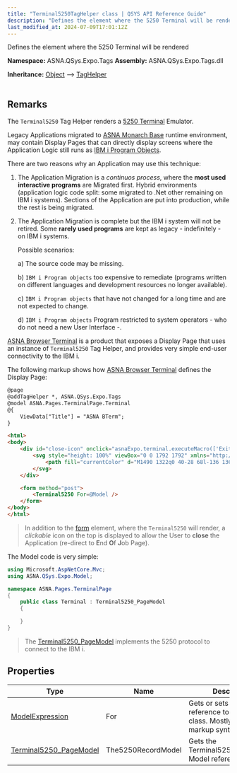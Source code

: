 ```yaml
---
title: "Terminal5250TagHelper class | QSYS API Reference Guide"
description: "Defines the element where the 5250 Terminal will be rendered "
last_modified_at: 2024-07-09T17:01:12Z
---
```


Defines the element where the 5250 Terminal will be rendered

**Namespace:** ASNA.QSys.Expo.Tags
**Assembly:** ASNA.QSys.Expo.Tags.dll

**Inheritance:** [Object](https://docs.microsoft.com/en-us/dotnet/api/system.object) --> [TagHelper](https://learn.microsoft.com/en-us/dotnet/api/microsoft.aspnetcore.razor.taghelpers.taghelper?view=aspnetcore-8.0)
<br>
<br>

## Remarks

The `Terminal5250` Tag Helper renders a [5250 Terminal](https://en.wikipedia.org/wiki/IBM_5250) Emulator.

Legacy Applications migrated to [ASNA Monarch Base](/concepts/concepts-overview.html) runtime environment, may contain Display Pages that can directly display screens where the Application Logic still runs as [IBM i Program Objects](https://www.ibm.com/docs/en/i/7.1?topic=concepts-i-objects#).

There are two reasons why an Application may use this technique:

1. The Application Migration is a *continuos process*, where the **most used interactive programs** are Migrated first. Hybrid environments (application logic code split: some migrated to .Net other remaining on IBM i systems). Sections of the Application are put into production, while the rest is being migrated.
2. The Application Migration is complete but the IBM i system will not be retired. Some **rarely used programs** are kept as legacy - indefinitely - on IBM i systems.

   Possible scenarios:

      a) The source code may be missing.

      b) `IBM i Program objects` too expensive to remediate (programs written on different languages and development resources no longer available).

      c) `IBM i Program objects` that have not changed for a long time and are not expected to change.

      d) `IBM i Program objects` Program restricted to system operators - who do not need a new User Interface -.



[ASNA Browser Terminal](https://asna.com/us/products/bterm) is a product that exposes a Display Page that uses an instance of `Terminal5250` Tag Helper, and provides very simple end-user connectivity to the IBM i.

The following markup shows how [ASNA Browser Terminal](https://asna.com/us/products/bterm) defines the Display Page:

```html
@page
@addTagHelper *, ASNA.QSys.Expo.Tags
@model ASNA.Pages.TerminalPage.Terminal
@{
    ViewData["Title"] = "ASNA BTerm";
}

<html>
<body>
    <div id="close-icon" onclick="asnaExpo.terminal.executeMacro(['Exit', 'REDIRECT:/Monarch/Eoj'])" >
        <svg style="height: 100%" viewBox="0 0 1792 1792" xmlns="http://www.w3.org/2000/svg">
            <path fill="currentColor" d="M1490 1322q0 40-28 68l-136 136q-28 28-68 28t-68-28l-294-294-294 294q-28 28-68 28t-68-28l-136-136q-28-28-28-68t28-68l294-294-294-294q-28-28-28-68t28-68l136-136q28-28 68-28t68 28l294 294 294-294q28-28 68-28t68 28l136 136q28 28 28 68t-28 68l-294 294 294 294q28 28 28 68z" />
        </svg>
    </div>

    <form method="post">
        <Terminal5250 For=@Model />
    </form>
</body>
</html>
```

>In addition to the [form](https://developer.mozilla.org/en-US/docs/Web/HTML/Element/form) element, where the `Terminal5250` will render, a *clickable* icon on the top is displayed to allow the User to **close** the Application (re-direct to **E**nd **O**f **J**ob Page).

The Model code is very simple:

```cs
using Microsoft.AspNetCore.Mvc;
using ASNA.QSys.Expo.Model;

namespace ASNA.Pages.TerminalPage
{
    public class Terminal : Terminal5250_PageModel
    {

    }
}
```

>The [Terminal5250_PageModel](/reference/expo/qsys-expo-model/terminal5250-page-model.html) implements the 5250 protocol to connect to the IBM i.

## Properties

| Type | Name | Description
| --- | --- | --- 
| [ModelExpression](https://docs.microsoft.com/en-us/dotnet/api/microsoft.aspnetcore.mvc.viewfeatures.modelexpression) | For | Gets or sets the Model reference to the Record class. Mostly to simplify markup syntax.  |
| [Terminal5250_PageModel](/reference/expo/qsys-expo-model/terminal5250-page-model.html) | The5250RecordModel | Gets the Terminal5250_PageModel Model reference |
